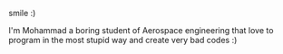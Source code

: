 smile :)


I'm Mohammad a boring student of Aerospace engineering that love to program in the most stupid way and create very bad codes :)


<!---
nafirdev/nafirdev is a ✨ special ✨ repository because its `README.md` (this file) appears on your GitHub profile.
You can click the Preview link to take a look at your changes.
--->
